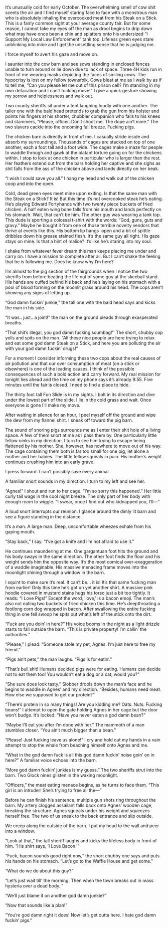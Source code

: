 It’s unusually cold for early October. The overwhelming smell of cow shit scents the air and I find myself staring face to face with a monstrous man who is absolutely inhaling the overcooked meat from his Steak on a Stick. This is a fairly common sight at your average county fair. But for some reason, I cannot take my eyes off the man as drool begins to drip down what may have once been a chin and splatters onto his undersized “I Support My Local Law Enforcement” tank top. Lifeless green eyes stare unblinking into mine and I get the unsettling sense that he is judging me.

I force myself to avert his gaze and move on. 

I saunter into the cow barn and see sows standing in enclosed fences unable to turn around or lie down due to lack of space. Three 4H kids run in front of me wearing masks depicting the faces of smiling cows. The hypocrisy is lost on my fellow townsfolk. Cows bleat at me as I walk by as if to tell me, “Can you please let me out of this prison cell? I’m standing in my own defacation and I can’t fucking move!” I give a quick gesture showing my sorrow and helplessness and walk out.

Two county sheriffs sit under a tent laughing loudly with one another. The taller one with the bald head pretends to grab the gun from his holster and points his fingers at his shorter, chubbier companion who falls to his knees and stammers, “Please, officer. Don’t shoot me. The dope ain’t mine.” The two slavers cackle into the oncoming fall breeze. Fucking pigs.

The chicken barn is directly in front of me. I casually stride inside and absorb my surroundings. Thousands of cages are stacked on top of one another, each a foot tall and a foot wide. The cages make a maze for people to waddle through and gawk at the blatant torture going on for the chickens within. I stop to look at one chicken in particular who is larger than the rest. Her feathers extend out from the bars holding her captive and she sighs as shit falls from the ass of the chicken above and lands directly on her beak. 

“I wish I could save you all.” I hang my head and walk out of the chicken coop and into the open.

Cold, dead green eyes meet mine upon exiting. Is that the same man with the Steak on a Stick? It is! But this time it’s not overcooked steak he’s eating. He’s playing Edward Fortyhands with two twenty piece buckets of fried chicken. A half eaten wing bone falls from his mouth and lands perfectly on his stomach. Wait, that can’t be him. The other guy was wearing a tank top. This dude is sporting a colossal t-shirt with the words: “God, guns, guts and gravy.” Maybe he bought it from one of those terrible novelty vendors that thrive at events like this. His bottom lip hangs  open and a bit of spittle dribbles down his grease stained flesh. It’s the same guy all right. His gaze stays on mine. Is that a hint of malice? It’s like he’s staring into my soul.

I shake from whatever fever dream this man keeps placing me under and carry on. I have a mission to complete after all. But I can’t shake the feeling that he is following me. Does he know why I’m here?

I’m almost to the pig section of the fairgrounds when I notice the two sheriffs from before beating the life out of some guy at the skeeball stand. His hands are cuffed behind his back and he’s laying on his stomach with a pool of blood forming on the moonlit grass around his head. The cops aren’t showing any signs of letting up.

“God damn fuckin’ junkie,” the tall one with the bald head says and kicks the man in his side.

“It was.. just.. a joint!” the man on the ground pleads through exasperated breaths.

“That shit’s illegal, you god damn fucking scumbag!'' The short, chubby cop yells and spits on the man. “All these nice people are here trying to relax and eat some god damn Steak on a Stick, and here you are polluting the air with your god damn fuckin’ drugs!”

For a moment I consider informing these two cops about the real causes of air pollution and that our over consumption of meat (on a stick or elsewhere) is one of the leading causes. I think of the possible consequences of such a bold action and carry forward. My real mission for tonight lies ahead and the time on my phone says it’s already 9:55. Five minutes until the fair is closed. I need to find a place to hide.

The thirty foot tall Fun Slide is in my sights. I bolt in its direction and dive under the lowest part of the slide. I lie in the cold grass and wait. Once everyone is gone I’ll make my move.

After waiting in silence for an hour, I peel myself off the ground and wipe the dew from my flannel shirt. I sneak off toward the pig barn.

The sound of snoring pigs surrounds me as I enter their shit hole of a living space. A few of them snort at me as I pass them by. One particularly little fellow oinks in my direction. I turn to see him trying to escape being flattened by his mother. She, however, has nowhere to move out of his way. The cage containing them both is far too small for one pig, let alone a mother and her babies. The little fellow squeals in pain. His mother’s weight continues crushing him into an early grave. 

I press forward. I can’t possibly save every animal.

A familiar snort sounds in my direction. I turn to my left and see her.

“Agnes!” I shout and run to her cage. “I’m so sorry this happened.” Her little curly tail wags in the cool night breeze. The only part of her body with enough room to wiggle. “I swear, once I find out who kidnapped you, I’ll—”

A loud snort interrupts our reunion. I glance around the dimly lit barn and see a figure standing in the distance.

It’s a man. A large man. Deep, uncomfortable wheezes exhale from his gaping mouth. 

“Stay back,” I say. “I’ve got a knife and I’m not afraid to use it.”

He continues maundering at me. One gargantuan foot hits the ground and his body sways in the same direction. The other foot finds the floor and his weight sends him the opposite way. It’s the most comical over-exaggeration of a waddle imaginable. His massive menacing frame moves into the moonlight shining through a window in the barn. 

I squint to make sure it’s real. It can’t be… it is! It’s that same fucking man from earlier! Only this time he’s got on yet another shirt. A massive pink hoodie covered in mustard stains hugs his torso just a bit too tightly. It reads: “I Love Pigs!” Except the word, ‘love,’ is a bacon emoji. The man’s also not eating two buckets of fried chicken this time. He’s deepthroating a footlong corn dog wrapped in bacon. After swallowing the entire fucking thing in one fell swoop he spits out what’s left of the stick onto the dirt. 

“Fuck are you doin’ in here?” His voice booms in the night as a light drizzle starts to fall outside the barn. “This is private property! I’m callin’ the authorities.”

“Please,” I plead. “Someone stole my pet, Agnes. I’m just here to free my friend.”

“Pigs ain’t pets,” the man laughs. “Pigs is for eatin’.”

“That’s bull shit! Humans decided pigs were for eating. Humans can decide not to eat them too! You wouldn’t eat a dog or a cat, would you?”

“She sure does look tasty.” Slobber drools down the man’s face and he begins to waddle in Agnes’ and my direction. “Besides, humans need meat. How else we supposed to get our protein?”

“There’s protein in so many things! Are you kidding me? Oats. Nuts. Fucking beans!” I attempt to open the gate holding Agnes in her cage but the door won’t budge. It’s locked. “Have you never eaten a god damn bean?”

“Maybe I’ll eat you after I’m done with her.” The mammoth of a man stumbles closer. “You ain’t much bigger than a bean.”

“Please! Just fucking leave us alone!” I cry and hold out my hands in a vain attempt to stop the whale from beaching himself onto Agnes and me.

“What in the god damn fuck is all this god damn fuckin’ noise goin’ on in here?” A familiar voice echoes into the barn.

“More god damn fuckin’ junkies is my guess.” The two sheriffs strut into the barn. Two Glock nines glisten in the waxing moonlight. 

“Officers,” the meat eating menace begins, as he turns to face them. “This girl is an intruder! She’s trying to free all the—”

Before he can finish his sentence, multiple gun shots ring throughout the barn. My artery clogged assailant falls back onto Agnes’ wooden cage, breaking the structure. Agnes squeals under his weight and squeezes herself free. The two of us sneak to the back entrance and slip outside. 

We creep along the outside of the barn. I put my head to the wall and peer into a window.

“Look at that,” the tall sheriff laughs and kicks the lifeless body in front of him. “His shirt says, ‘I Love Bacon.’”

“Fuck, bacon sounds good right now,” the short chubby one says and puts his hands on his stomach. “Let’s go to the Waffle House and get some.”

“What do we do about this guy?”

“Let’s just wait till’ the morning. Then when the town breaks out in mass hysteria over a dead body..”  

“We’ll just blame it on another god damn junkie?”

“Now that sounds like a plan!”

“You’re god damn right it does! Now let’s get outta here. I hate god damn fuckin’ pigs.”